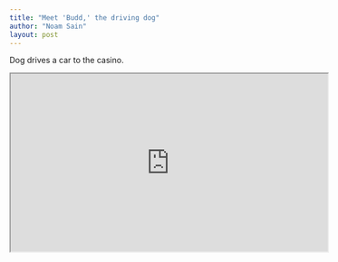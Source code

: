 ```yaml
---
title: "Meet 'Budd,' the driving dog"
author: "Noam Sain"
layout: post
---
```


Dog drives a car to the casino.

<iframe width="560" height="315" src="https://www.youtube.com/embed/6VX1V_96wyk" title="Dog Drives a Car to the Casino" allowfullscreen></iframe>
